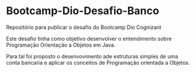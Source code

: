 # Bootcamp-Dio-Desafio-Banco
Repositório para publicar o desafio do Bootcamp Dio Cognizant

Este desafio tinha como objetivo desenvolver o entendimento sobre Programação Orientação a Objetos em Java. 

Para tal foi proposto o desenvovimento ade estruturas simples de uma conta bancaria e aplicar os conceitos de Programação orientada a Objetos.
